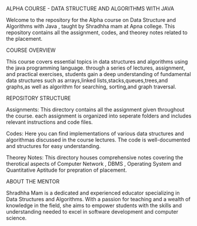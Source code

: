 ALPHA COURSE - DATA STRUCTURE AND ALGORITHMS WITH JAVA 

Welcome to the repository for the Alpha course on Data Structure and Algorithms with Java , taught by Shradhha mam at Apna college. This repository contains all the assignment, codes, and theorey notes related to the placement.



COURSE OVERVIEW 

This course covers essential topics in data structures and algorithms using the java programming language. through a series of lectures, assignment, and practical exercises, students gain a deep understanding of fundamental data structures such as arrays,linked lists,stacks,queues,trees,and graphs,as well as algorithm for searching, sorting,and graph traversal.



REPOSITORY STRUCTURE 

Assignments: This directory contains all the assignment given throughout the course. each assignment is organized into seperate folders and includes relevant instructions and code files.

Codes: Here you can find implementations of various data structures and algorithmas discussed in the course lectures. The code is well-documented and structures for easy understanding.

Theorey Notes: This directory houses comprehensive notes covering the therotical aspects of Computer Network , DBMS , Operating System and Quantitative Aptitude for prepration of placement.



ABOUT THE MENTOR 

Shradhha Mam is a dedicated and experienced educator specializing in Data Structures and Algorithms. With a passion for teaching and a wealth of knowledge in the field, she aims to empower students with the skills and understanding needed to excel in software development and computer science.

